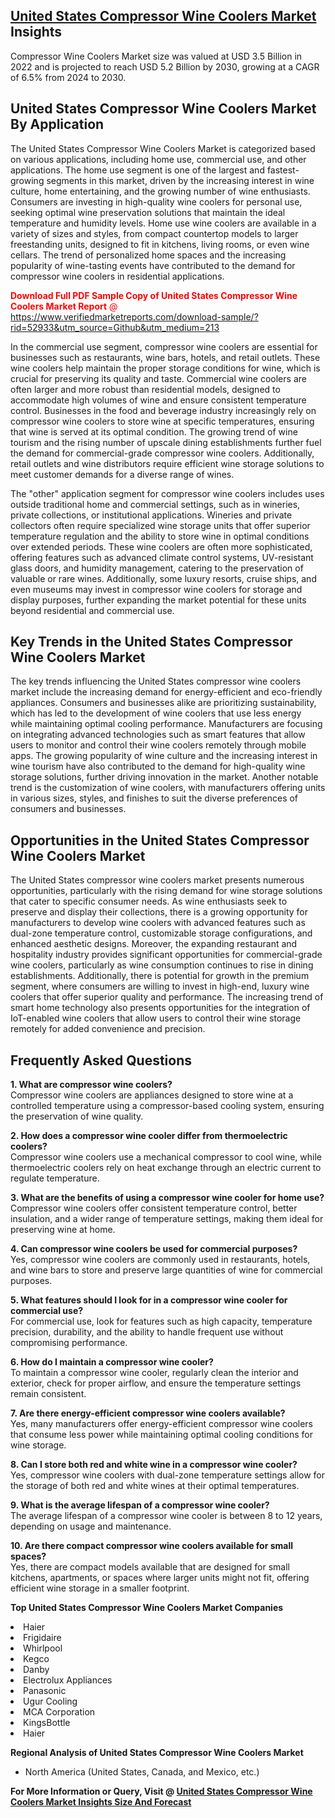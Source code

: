 <h2><a href="https://www.verifiedmarketreports.com/download-sample/?rid=52933&amp;utm_source=Github&amp;utm_medium=213" target="_blank">United States Compressor Wine Coolers Market</a> Insights</h2><p>Compressor Wine Coolers Market size was valued at USD 3.5 Billion in 2022 and is projected to reach USD 5.2 Billion by 2030, growing at a CAGR of 6.5% from 2024 to 2030.</p><p><h2>United States Compressor Wine Coolers Market By Application</h2><p>The United States Compressor Wine Coolers Market is categorized based on various applications, including home use, commercial use, and other applications. The home use segment is one of the largest and fastest-growing segments in this market, driven by the increasing interest in wine culture, home entertaining, and the growing number of wine enthusiasts. Consumers are investing in high-quality wine coolers for personal use, seeking optimal wine preservation solutions that maintain the ideal temperature and humidity levels. Home use wine coolers are available in a variety of sizes and styles, from compact countertop models to larger freestanding units, designed to fit in kitchens, living rooms, or even wine cellars. The trend of personalized home spaces and the increasing popularity of wine-tasting events have contributed to the demand for compressor wine coolers in residential applications.</p><p><p><span class=""><span style="color: #ff0000;"><strong>Download Full PDF Sample Copy of United States Compressor Wine Coolers Market Report</strong> @ </span><a href="https://www.verifiedmarketreports.com/download-sample/?rid=52933&amp;utm_source=Github&amp;utm_medium=213" target="_blank">https://www.verifiedmarketreports.com/download-sample/?rid=52933&amp;utm_source=Github&amp;utm_medium=213</a></span></p></p><p>In the commercial use segment, compressor wine coolers are essential for businesses such as restaurants, wine bars, hotels, and retail outlets. These wine coolers help maintain the proper storage conditions for wine, which is crucial for preserving its quality and taste. Commercial wine coolers are often larger and more robust than residential models, designed to accommodate high volumes of wine and ensure consistent temperature control. Businesses in the food and beverage industry increasingly rely on compressor wine coolers to store wine at specific temperatures, ensuring that wine is served at its optimal condition. The growing trend of wine tourism and the rising number of upscale dining establishments further fuel the demand for commercial-grade compressor wine coolers. Additionally, retail outlets and wine distributors require efficient wine storage solutions to meet customer demands for a diverse range of wines.</p><p>The "other" application segment for compressor wine coolers includes uses outside traditional home and commercial settings, such as in wineries, private collections, or institutional applications. Wineries and private collectors often require specialized wine storage units that offer superior temperature regulation and the ability to store wine in optimal conditions over extended periods. These wine coolers are often more sophisticated, offering features such as advanced climate control systems, UV-resistant glass doors, and humidity management, catering to the preservation of valuable or rare wines. Additionally, some luxury resorts, cruise ships, and even museums may invest in compressor wine coolers for storage and display purposes, further expanding the market potential for these units beyond residential and commercial use.</p><h2>Key Trends in the United States Compressor Wine Coolers Market</h2><p>The key trends influencing the United States compressor wine coolers market include the increasing demand for energy-efficient and eco-friendly appliances. Consumers and businesses alike are prioritizing sustainability, which has led to the development of wine coolers that use less energy while maintaining optimal cooling performance. Manufacturers are focusing on integrating advanced technologies such as smart features that allow users to monitor and control their wine coolers remotely through mobile apps. The growing popularity of wine culture and the increasing interest in wine tourism have also contributed to the demand for high-quality wine storage solutions, further driving innovation in the market. Another notable trend is the customization of wine coolers, with manufacturers offering units in various sizes, styles, and finishes to suit the diverse preferences of consumers and businesses.</p><h2>Opportunities in the United States Compressor Wine Coolers Market</h2><p>The United States compressor wine coolers market presents numerous opportunities, particularly with the rising demand for wine storage solutions that cater to specific consumer needs. As wine enthusiasts seek to preserve and display their collections, there is a growing opportunity for manufacturers to develop wine coolers with advanced features such as dual-zone temperature control, customizable storage configurations, and enhanced aesthetic designs. Moreover, the expanding restaurant and hospitality industry provides significant opportunities for commercial-grade wine coolers, particularly as wine consumption continues to rise in dining establishments. Additionally, there is potential for growth in the premium segment, where consumers are willing to invest in high-end, luxury wine coolers that offer superior quality and performance. The increasing trend of smart home technology also presents opportunities for the integration of IoT-enabled wine coolers that allow users to control their wine storage remotely for added convenience and precision.</p><h2>Frequently Asked Questions</h2><p><strong>1. What are compressor wine coolers?</strong><br>Compressor wine coolers are appliances designed to store wine at a controlled temperature using a compressor-based cooling system, ensuring the preservation of wine quality.</p><p><strong>2. How does a compressor wine cooler differ from thermoelectric coolers?</strong><br>Compressor wine coolers use a mechanical compressor to cool wine, while thermoelectric coolers rely on heat exchange through an electric current to regulate temperature.</p><p><strong>3. What are the benefits of using a compressor wine cooler for home use?</strong><br>Compressor wine coolers offer consistent temperature control, better insulation, and a wider range of temperature settings, making them ideal for preserving wine at home.</p><p><strong>4. Can compressor wine coolers be used for commercial purposes?</strong><br>Yes, compressor wine coolers are commonly used in restaurants, hotels, and wine bars to store and preserve large quantities of wine for commercial purposes.</p><p><strong>5. What features should I look for in a compressor wine cooler for commercial use?</strong><br>For commercial use, look for features such as high capacity, temperature precision, durability, and the ability to handle frequent use without compromising performance.</p><p><strong>6. How do I maintain a compressor wine cooler?</strong><br>To maintain a compressor wine cooler, regularly clean the interior and exterior, check for proper airflow, and ensure the temperature settings remain consistent.</p><p><strong>7. Are there energy-efficient compressor wine coolers available?</strong><br>Yes, many manufacturers offer energy-efficient compressor wine coolers that consume less power while maintaining optimal cooling conditions for wine storage.</p><p><strong>8. Can I store both red and white wine in a compressor wine cooler?</strong><br>Yes, compressor wine coolers with dual-zone temperature settings allow for the storage of both red and white wines at their optimal temperatures.</p><p><strong>9. What is the average lifespan of a compressor wine cooler?</strong><br>The average lifespan of a compressor wine cooler is between 8 to 12 years, depending on usage and maintenance.</p><p><strong>10. Are there compact compressor wine coolers available for small spaces?</strong><br>Yes, there are compact models available that are designed for small kitchens, apartments, or spaces where larger units might not fit, offering efficient wine storage in a smaller footprint.</p></p><p><strong>Top United States Compressor Wine Coolers Market Companies</strong></p><div data-test-id=""><p><li>Haier</li><li> Frigidaire</li><li> Whirlpool</li><li> Kegco</li><li> Danby</li><li> Electrolux Appliances</li><li> Panasonic</li><li> Ugur Cooling</li><li> MCA Corporation</li><li> KingsBottle</li><li> Haier</li></p><div><strong>Regional Analysis of&nbsp;United States Compressor Wine Coolers Market</strong></div><ul><li dir="ltr"><p dir="ltr">North America&nbsp;(United States, Canada, and Mexico, etc.)</p></li></ul><p><strong>For More Information or Query, Visit @&nbsp;</strong><strong><a href="https://www.verifiedmarketreports.com/product/global-compressor-wine-coolers-market-2019-by-manufacturers-regions-type-and-application-forecast-to-2024/?utm_source=Github&amp;utm_medium=213" target="_blank">United States Compressor Wine Coolers Market Insights Size And Forecast</a></strong></p></div>
